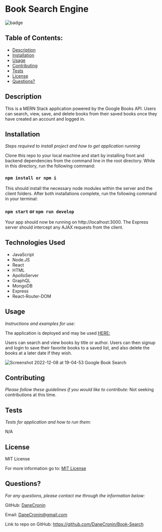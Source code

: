  
  # Book Search Engine
  ![badge](https://img.shields.io/badge/License-MIT-yellow.svg)

  ## Table of Contents:
  * [Description](#Description)
  * [Installation](#installation)
  * [Usage](#usage)
  * [Contributing](#Contributing)
  * [Tests](#Tests)
  * [License](#License)
  * [Questions?](#questions)

  ## Description
   This is a MERN Stack application powered by the Google Books API. Users can search, view, save, and delete books from their saved books once they have created an account and logged in.

  ## Installation
  *Steps required to install project and how to get application running*
  
  Clone this repo to your local machine and start by installing front and backend dependencies from the command line in the root directory. While in this directory, run the following command:
  
 ###  `npm install or npm i`
  
  This should install the necessary node modules within the server and the client folders.
  After both installations complete, run the following command in your terminal:

### `npm start` or `npm run develop`

  
  Your app should now be running on http://localhost:3000. The Express server should intercept any AJAX requests from the client.

## Technologies Used
 
 * JavaScript
 * Node.JS
 * React
 * HTML
 * ApolloServer
 * GraphQL
 * MongoDB
 * Express
 * React-Router-DOM


  ## Usage
  *Instructions and examples for use:*
  
  The application is deployed and may be used [HERE:](https://stormy-ridge-01724.herokuapp.com/)
  
  Users can search and view books by title or author. Users can then signup and login to save their favorite books to a saved list, and also delete the books at a later date if they wish. 
  
  ![Screenshot 2022-12-08 at 19-04-53 Google Book Search](https://user-images.githubusercontent.com/107944830/206606865-f3669fea-51f0-4b7c-8487-f790d79c10a6.png)



  ## Contributing
  *Please follow these guidelines if you would like to contribute:*  Not seeking contributions at this time.

  
  ## Tests
  *Tests for application and how to run them:*

  N/A

  ## License
  
  MIT License

  For more information go to: [MIT License](https://choosealicense.com/licenses/mit/)

  ## Questions?

  *For any questions, please contact me through the information below:*
 
  GitHub: [DaneCronin](https://github.com/DaneCronin)

  Email: DaneCronin@gmail.com

  Link to repo on GitHub: https://github.com/DaneCronin/Book-Search
